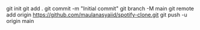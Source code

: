 git init
git add .
git commit -m "Initial commit"
git branch -M main
git remote add origin https://github.com/maulanasyaiid/spotify-clone.git
git push -u origin main
